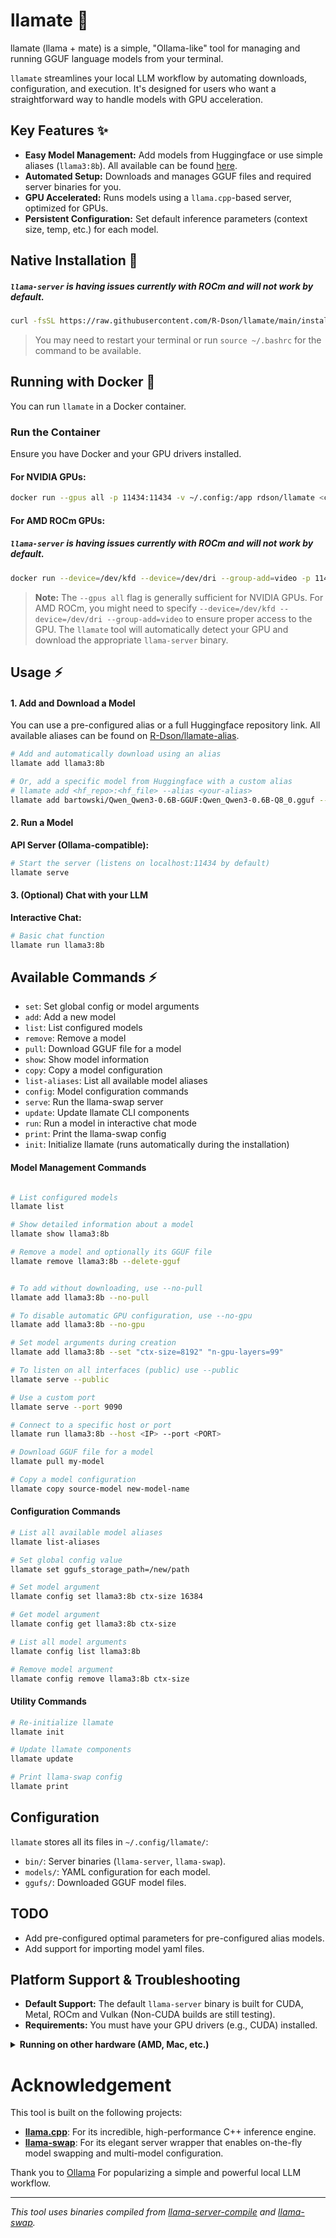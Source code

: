 # llamate 🌟

llamate (llama + mate) is a simple, "Ollama-like" tool for managing and running GGUF language models from your terminal.

`llamate` streamlines your local LLM workflow by automating downloads, configuration, and execution. It's designed for users who want a straightforward way to handle models with GPU acceleration.

## Key Features ✨
- **Easy Model Management:** Add models from Huggingface or use simple aliases (`llama3:8b`). All available can be found [here](https://github.com/R-Dson/llamate-alias/blob/main/README.md).
- **Automated Setup:** Downloads and manages GGUF files and required server binaries for you.
- **GPU Accelerated:** Runs models using a `llama.cpp`-based server, optimized for GPUs.
- **Persistent Configuration:** Set default inference parameters (context size, temp, etc.) for each model.

## Native Installation 🚀
##### `llama-server` is having issues currently with ROCm and will not work by default.

```bash
curl -fsSL https://raw.githubusercontent.com/R-Dson/llamate/main/install.sh | bash
```
> You may need to restart your terminal or run `source ~/.bashrc` for the command to be available.

## Running with Docker 🐳

You can run `llamate` in a Docker container.

### Run the Container

Ensure you have Docker and your GPU drivers installed.

#### For NVIDIA GPUs:

```bash
docker run --gpus all -p 11434:11434 -v ~/.config:/app rdson/llamate <command>
```

#### For AMD ROCm GPUs:
##### `llama-server` is having issues currently with ROCm and will not work by default.
```bash
docker run --device=/dev/kfd --device=/dev/dri --group-add=video -p 11434:11434 -v ~/.config/llamate:/app rdson/llamate <command>
```
> **Note:** The `--gpus all` flag is generally sufficient for NVIDIA GPUs. For AMD ROCm, you might need to specify `--device=/dev/kfd --device=/dev/dri --group-add=video` to ensure proper access to the GPU. The `llamate` tool will automatically detect your GPU and download the appropriate `llama-server` binary.

## Usage ⚡

#### 1. Add and Download a Model
You can use a pre-configured alias or a full Huggingface repository link.  All available aliases can be found on [R-Dson/llamate-alias](https://github.com/R-Dson/llamate-alias/blob/main/README.md).

```bash
# Add and automatically download using an alias
llamate add llama3:8b

# Or, add a specific model from Huggingface with a custom alias
# llamate add <hf_repo>:<hf_file> --alias <your-alias>
llamate add bartowski/Qwen_Qwen3-0.6B-GGUF:Qwen_Qwen3-0.6B-Q8_0.gguf --alias my-model
```

#### 2. Run a Model

**API Server (Ollama-compatible):**
```bash
# Start the server (listens on localhost:11434 by default)
llamate serve
```

#### 3. (Optional) Chat with your LLM
**Interactive Chat:**
```bash
# Basic chat function
llamate run llama3:8b

```

## Available Commands ⚡

- `set`: Set global config or model arguments
- `add`: Add a new model
- `list`: List configured models
- `remove`: Remove a model
- `pull`: Download GGUF file for a model
- `show`: Show model information
- `copy`: Copy a model configuration
- `list-aliases`: List all available model aliases
- `config`: Model configuration commands
- `serve`: Run the llama-swap server
- `update`: Update llamate CLI components
- `run`: Run a model in interactive chat mode
- `print`: Print the llama-swap config
- `init`: Initialize llamate (runs automatically during the installation)

#### Model Management Commands

```bash

# List configured models
llamate list

# Show detailed information about a model
llamate show llama3:8b

# Remove a model and optionally its GGUF file
llamate remove llama3:8b --delete-gguf


# To add without downloading, use --no-pull
llamate add llama3:8b --no-pull

# To disable automatic GPU configuration, use --no-gpu
llamate add llama3:8b --no-gpu

# Set model arguments during creation
llamate add llama3:8b --set "ctx-size=8192" "n-gpu-layers=99"

# To listen on all interfaces (public) use --public
llamate serve --public

# Use a custom port
llamate serve --port 9090

# Connect to a specific host or port
llamate run llama3:8b --host <IP> --port <PORT>

# Download GGUF file for a model
llamate pull my-model

# Copy a model configuration
llamate copy source-model new-model-name
```

#### Configuration Commands

```bash
# List all available model aliases
llamate list-aliases

# Set global config value
llamate set ggufs_storage_path=/new/path

# Set model argument
llamate config set llama3:8b ctx-size 16384

# Get model argument
llamate config get llama3:8b ctx-size

# List all model arguments
llamate config list llama3:8b

# Remove model argument
llamate config remove llama3:8b ctx-size
```

#### Utility Commands

```bash
# Re-initialize llamate
llamate init

# Update llamate components
llamate update

# Print llama-swap config
llamate print
```

## Configuration

`llamate` stores all its files in `~/.config/llamate/`:
- `bin/`: Server binaries (`llama-server`, `llama-swap`).
- `models/`: YAML configuration for each model.
- `ggufs/`: Downloaded GGUF model files.

## TODO
- Add pre-configured optimal parameters for pre-configured alias models.
- Add support for importing model yaml files.

## Platform Support & Troubleshooting

- **Default Support:** The default `llama-server` binary is built for CUDA, Metal, ROCm and Vulkan (Non-CUDA builds are still testing).
- **Requirements:** You must have your GPU drivers (e.g., CUDA) installed.

<details>
<summary><b>Running on other hardware (AMD, Mac, etc.)</b></summary>

If the `llama-server` binary still does not work for you, you can compile your own:

1.  **Download `llama.cpp`**:
    ```bash
    git clone https://github.com/ggerganov/llama.cpp.git
    cd llama.cpp
    ```
2.  **Build `llama-server`**:
    Follow the `llama.cpp` build instructions for your platform (e.g., `make LLAMA_METAL=1` for Mac).

3.  **Replace the Binary**:
    Copy your compiled `server` binary to the `llamate` config directory:
    ```bash
    cp ./llama-server ~/.config/llamate/bin/llama-server
    ```
</details>

# Acknowledgement

This tool is built on the following projects:
- **[llama.cpp](https://github.com/ggerganov/llama.cpp)**: For its incredible, high-performance C++ inference engine.
- **[llama-swap](https://github.com/mostlygeek/llama-swap)**: For its elegant server wrapper that enables on-the-fly model swapping and multi-model configuration.

Thank you to [Ollama](https://github.com/ollama/ollama) For popularizing a simple and powerful local LLM workflow.

---
*This tool uses binaries compiled from [llama-server-compile](https://github.com/R-Dson/llama-server-compile) and [llama-swap](https://github.com/R-Dson/llama-swap).*

